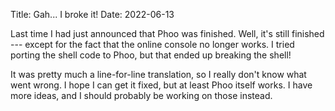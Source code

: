 Title: Gah... I broke it!
Date: 2022-06-13

Last time I had just announced that Phoo was finished. Well, it's still finished --- except for the fact that the online console no longer works. I tried porting the shell code to Phoo, but that ended up breaking the shell!

It was pretty much a line-for-line translation, so I really don't know what went wrong. I hope I can get it fixed, but at least Phoo itself works. I have more ideas, and I should probably be working on those instead.
